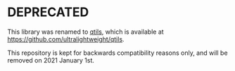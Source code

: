 

# DEPRECATED

This library was renamed to [qtils](https://github.com/ultralightweight/qtils), which is available at https://github.com/ultralightweight/qtils.

This repository is kept for backwards compatibility reasons only, and will be removed on 2021 January 1st.


